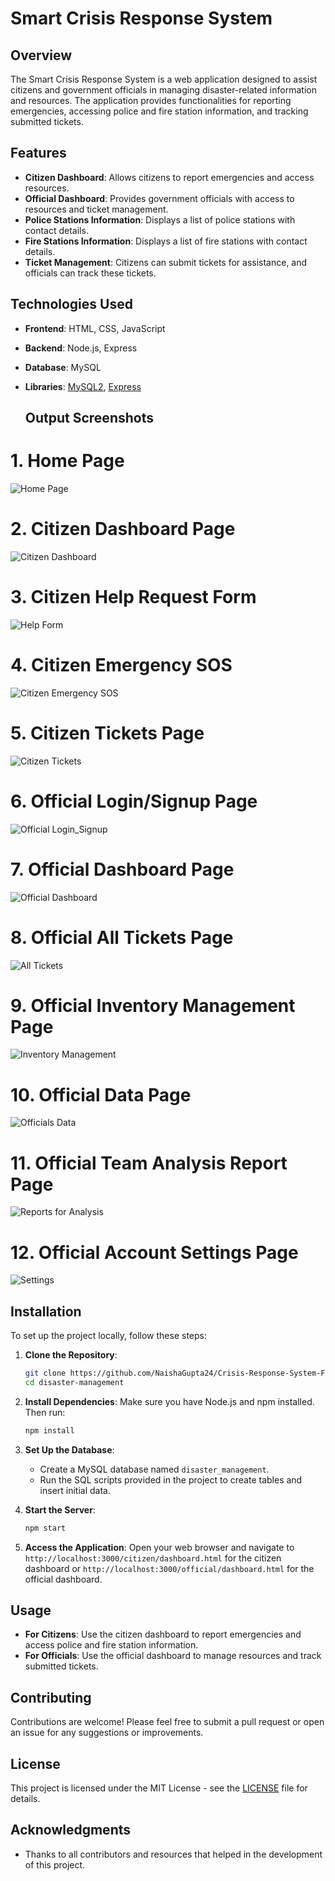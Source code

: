 # Smart Crisis Response System

## Overview

The Smart Crisis Response System is a web application designed to assist citizens and government officials in managing disaster-related information and resources. The application provides functionalities for reporting emergencies, accessing police and fire station information, and tracking submitted tickets.

## Features

- **Citizen Dashboard**: Allows citizens to report emergencies and access resources.
- **Official Dashboard**: Provides government officials with access to resources and ticket management.
- **Police Stations Information**: Displays a list of police stations with contact details.
- **Fire Stations Information**: Displays a list of fire stations with contact details.
- **Ticket Management**: Citizens can submit tickets for assistance, and officials can track these tickets.

## Technologies Used

- **Frontend**: HTML, CSS, JavaScript
- **Backend**: Node.js, Express
- **Database**: MySQL
- **Libraries**: [MySQL2](https://www.npmjs.com/package/mysql2), [Express](https://expressjs.com/)

  ## Output Screenshots
#  1. Home Page

  ![Home Page](https://github.com/user-attachments/assets/4845198b-89e6-4cc1-ac9f-488700d87496)

#  2. Citizen Dashboard Page

  ![Citizen Dashboard](https://github.com/user-attachments/assets/5d532d74-28e5-42d6-8cae-93d33a3bb441)

#  3. Citizen Help Request Form

  ![Help Form](https://github.com/user-attachments/assets/5fc3c0fd-afe3-4bc3-b00c-ca6905ff0cf7)

#  4. Citizen Emergency SOS

  ![Citizen Emergency SOS](https://github.com/user-attachments/assets/042f7e22-186e-4184-87c3-afd4ad2c6692)

#  5. Citizen Tickets Page

  ![Citizen Tickets](https://github.com/user-attachments/assets/db1d963b-caf5-40ef-ab98-b54ddafa417c)

#  6. Official Login/Signup Page

  ![Official Login_Signup](https://github.com/user-attachments/assets/b299695d-a544-4a60-b9fb-5f7fafae78e9)

#  7. Official Dashboard Page

  ![Official Dashboard](https://github.com/user-attachments/assets/ce778946-42d9-43d4-bc46-aa8894073406)

#  8. Official All Tickets Page

  ![All Tickets](https://github.com/user-attachments/assets/ddb9136f-0cdc-43cd-9fe4-60e5bff947f4)

#  9. Official Inventory Management Page

  ![Inventory Management](https://github.com/user-attachments/assets/09f37c08-9bea-4ec5-b854-71e5d41babec)

#  10. Official Data Page

  ![Officials Data](https://github.com/user-attachments/assets/9f0961cb-8e3f-4dee-8f63-1417c3aca19f)

#  11. Official Team Analysis Report Page

  ![Reports for Analysis](https://github.com/user-attachments/assets/ae5a5e79-8ddd-4027-9bf7-97c19ca767fb)

#  12. Official Account Settings Page

  ![Settings](https://github.com/user-attachments/assets/b5b90a7e-3e61-450d-9dfd-df658dc83107)


## Installation

To set up the project locally, follow these steps:

1. **Clone the Repository**:
   ```bash
   git clone https://github.com/NaishaGupta24/Crisis-Response-System-Final.git
   cd disaster-management
   ```

2. **Install Dependencies**:
   Make sure you have Node.js and npm installed. Then run:
   ```bash
   npm install
   ```

3. **Set Up the Database**:
   - Create a MySQL database named `disaster_management`.
   - Run the SQL scripts provided in the project to create tables and insert initial data.

4. **Start the Server**:
   ```bash
   npm start
   ```

5. **Access the Application**:
   Open your web browser and navigate to `http://localhost:3000/citizen/dashboard.html` for the citizen dashboard or `http://localhost:3000/official/dashboard.html` for the official dashboard.

## Usage

- **For Citizens**: Use the citizen dashboard to report emergencies and access police and fire station information.
- **For Officials**: Use the official dashboard to manage resources and track submitted tickets.

## Contributing

Contributions are welcome! Please feel free to submit a pull request or open an issue for any suggestions or improvements.

## License

This project is licensed under the MIT License - see the [LICENSE](LICENSE) file for details.

## Acknowledgments

- Thanks to all contributors and resources that helped in the development of this project.
